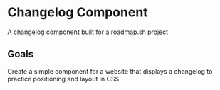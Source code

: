 # Changelog Component

A changelog component built for a roadmap.sh project

## Goals

Create a simple component for a website that displays a changelog to practice positioning and layout in CSS

